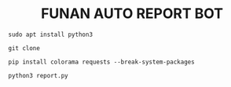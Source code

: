 <h1 align="center"> FUNAN AUTO REPORT BOT</h1>

```
sudo apt install python3
```

```
git clone 
```
```
pip install colorama requests --break-system-packages
```

```
python3 report.py 
```
